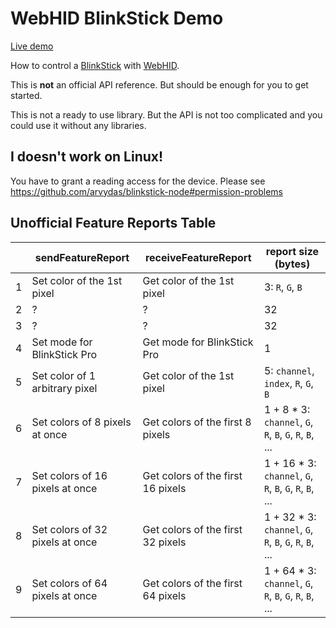 # WebHID BlinkStick Demo

[Live demo](https://subzey.github.io/blinkstick-webhid/)

How to control a [BlinkStick](https://www.blinkstick.com/) with [WebHID](https://wicg.github.io/webhid/).

This is **not** an official API reference. But should be enough for you to get started.

This is not a ready to use library. But the API is not too complicated and you could use it without any libraries.

## I doesn't work on Linux!

You have to grant a reading access for the device. Please see https://github.com/arvydas/blinkstick-node#permission-problems

## Unofficial Feature Reports Table

|   | sendFeatureReport               | receiveFeatureReport                 | report size (bytes)                                      |
|---|---------------------------------|--------------------------------------|----------------------------------------------------------|
| 1 | Set color of the 1st pixel      | Get color of the 1st pixel           | 3: `R`, `G`, `B`                                         |
| 2 | ?                               | ?                                    | 32                                                       |
| 3 | ?                               | ?                                    | 32                                                       |
| 4 | Set mode for BlinkStick Pro     | Get mode for BlinkStick Pro          | 1                                                        |
| 5 | Set color of 1 arbitrary pixel  | Get color of the 1st pixel           | 5: `channel`, `index`, `R`, `G`, `B`                     |
| 6 | Set colors of 8 pixels at once  | Get colors of the first 8 pixels     | 1 + 8 * 3: `channel`, `G`, `R`, `B`, `G`, `R`, `B`, ...  |
| 7 | Set colors of 16 pixels at once | Get colors of the first 16 pixels    | 1 + 16 * 3: `channel`, `G`, `R`, `B`, `G`, `R`, `B`, ... |
| 8 | Set colors of 32 pixels at once | Get colors of the first 32 pixels    | 1 + 32 * 3: `channel`, `G`, `R`, `B`, `G`, `R`, `B`, ... |
| 9 | Set colors of 64 pixels at once | Get colors of the first 64 pixels    | 1 + 64 * 3: `channel`, `G`, `R`, `B`, `G`, `R`, `B`, ... |
